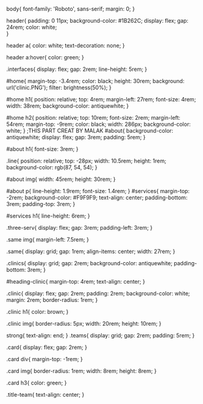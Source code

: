 body{
    font-family: 'Roboto', sans-serif;
    margin: 0;
}

header{
    padding: 0 11px;
    background-color: #1B262C;
    display: flex;
    gap: 24rem;
    color: white;    
}

header a{
    color: white;
    text-decoration: none;
}

header a:hover{
    color: green;
}

.interfaces{
    display: flex;
    gap: 2rem;
    line-height: 5rem;
}

#home{
    margin-top: -3.4rem;
    color: black;
    height: 30rem;
    background: url('clinic.PNG');
    filter: brightness(50%);
}

#home h1{
    position: relative;
    top: 4rem;
    margin-left: 27rem;
    font-size: 4rem;
    width: 38rem;
    background-color: antiquewhite;
}

#home h2{
    position: relative;
    top: 10rem;
    font-size: 2rem;
    margin-left: 54rem;
    margin-top: -9rem;
    color: black;
    width: 286px;
    background-color: white;
}
;THIS PART CREAT BY MALAK
#about{
    background-color: antiquewhite;
    display: flex;
    gap: 3rem;
    padding: 5rem;
}

#about h1{
    font-size: 3rem;
}


.line{
    position: relative;
    top: -28px;
    width: 10.5rem;
    height: 1rem;
    background-color: rgb(87, 54, 54);
}

#about img{
    width: 45rem;
    height: 30rem;
}

#about p{
    line-height: 1.9rem;
    font-size: 1.4rem;
}
#services{
    margin-top: -2rem;
    background-color: #F9F9F9;
    text-align: center;
    padding-bottom: 3rem;
    padding-top: 3rem;
}

#services h1{
    line-height: 6rem;
}

.three-serv{
    display: flex;
    gap: 3rem;
    padding-left: 3rem;
}

.same img{
    margin-left: 7.5rem;
}

.same{
    display: grid;
    gap: 1rem;
    align-items: center;
    width: 27rem;
}

.clinics{
    display: grid;
    gap: 2rem;
    background-color: antiquewhite;
    padding-bottom: 3rem;
}

#heading-clinic{
    margin-top: 4rem;
    text-align: center;
}

.clinic{
    display: flex;
    gap: 2rem;
    padding: 2rem;
    background-color: white;
    margin: 2rem;
    border-radius: 1rem;
}

.clinic h1{
    color: brown;
}

.clinic img{
    border-radius: 5px;
    width: 20rem;
    height: 10rem;
}

strong{
    text-align: end;
}
.teams{
    display: grid;
    gap: 2rem;
    padding: 5rem;
}


.card{
    display: flex;
    gap: 2rem;
}

.card div{
    margin-top: -1rem;
}

.card img{
    border-radius: 1rem;
    width: 8rem;
    height: 8rem;
}

.card h3{
    color: green;
}

.title-team{
    text-align: center;
}

